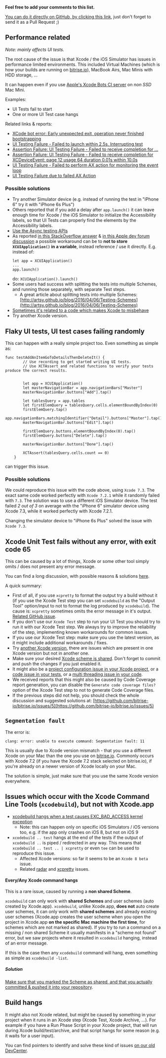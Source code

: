 **Feel free to add your comments to this list.**

[You can do it directly on GitHub, by clicking this link](https://github.com/bitrise-io/devcenter/edit/master/docs/ios/known-xcode-issues.md),
just don't forget to send it as a Pull Request ;)


## Performance related

*Note: mainly affects UI tests.*

The root cause of the issue is that Xcode / the iOS Simulator has issues
in performance limited environments. This included Virtual Machines (which is
how your builds are running on [bitrise.io](https://www.bitrise.io)),
MacBook Airs, Mac Minis with HDD storage, ...

It can happen even if you use
[Apple's Xcode Bots CI server](http://www.openradar.me/23386199) on *non SSD*
Mac Mini.

Examples:

* UI Tests fail to start
* One or more UI Test case hangs

Related links & reports:

* [XCode bot error: Early unexpected exit, operation never finished bootstrapping](http://stackoverflow.com/questions/36312500/xcode-bot-error-early-unexpected-exit-operation-never-finished-bootstrapping)
* [UI Testing Failure - Failed to launch within 2.5s, Interrupting test](https://forums.developer.apple.com/thread/20747)
* [Assertion Failure: UI Testing Failure - Failed to receive completion for ...](https://forums.developer.apple.com/thread/15209)
* [Assertion Failure: UI Testing Failure - Failed to receive completion for XCDeviceEvent: page 12 usage 64 duration 0.01s within 10.0s](https://forums.developer.apple.com/thread/31311)
* [UI Testing Failure - Failed to perform AX action for monitoring the event loop](https://forums.developer.apple.com/thread/31312)
* [UI Testing Failure due to failed AX Action](https://forums.developer.apple.com/thread/4472)


### Possible solutions

* Try another Simulator device (e.g. instead of running the test in "iPhone 6"
  try it with "iPhone 6s Plus")
* Others reported that if you add a delay after `app.launch()` it can
  leave enough time for Xcode / the iOS Simulator to initialize the Accessibility labels,
  so that UI Tests can properly find the elements by the Accessibility labels.
* [Use the Async testing APIs](http://stackoverflow.com/questions/32002330/ios-9-ui-testing-test-fails-because-target-control-isnt-available-yet)
* As reported [in this StackOverflow answer](http://stackoverflow.com/a/37866825/974381) &
  [in this Apple dev forum discussion](https://forums.developer.apple.com/thread/4472)
  a possible workaround can be to **not to store `XCUIApplication()` in a variable**, instead
  reference / use it directly. E.g. instead of:
  ```
  let app = XCUIApplication()
  ...
  app.launch()
  ```
  do: `XCUIApplication().launch()`
* Some users had success with splitting the tests into multiple Schemes,
  and running those separately, with separate Test steps.
    * A great article about splitting tests into multiple Schemes:
      [http://artsy.github.io/blog/2016/04/06/Testing-Schemes](http://artsy.github.io/blog/2016/04/06/Testing-Schemes)
* [Sometimes it's related to a code which makes Xcode to misbehave](https://github.com/fastlane/fastlane/issues/3874#issuecomment-219991408)
* Try another Xcode version.


## Flaky UI tests, UI test cases failing randomly

This can happen with a really simple project too. Even something as
simple as:

```
func testAddAnItemGoToDetailsThenDeleteIt() {
        // Use recording to get started writing UI tests.
        // Use XCTAssert and related functions to verify your tests produce the correct results.


        let app = XCUIApplication()
        let masterNavigationBar = app.navigationBars["Master"]
        masterNavigationBar.buttons["Add"].tap()

        let tablesQuery = app.tables
        let firstElemQuery = tablesQuery.cells.elementBoundByIndex(0)
        firstElemQuery.tap()
        app.navigationBars.matchingIdentifier("Detail").buttons["Master"].tap()
        masterNavigationBar.buttons["Edit"].tap()

        firstElemQuery.buttons.elementBoundByIndex(0).tap()
        firstElemQuery.buttons["Delete"].tap()

        masterNavigationBar.buttons["Done"].tap()

        XCTAssert(tablesQuery.cells.count == 0)
    }
```

can trigger this issue.

### Possible solutions

We could reproduce this issue with the code above, using `Xcode 7.3`.
The exact same code worked perfectly with `Xcode 7.2.1` while it randomly
failed with `7.3`. The solution was to use a different iOS Simulator device.
The test failed *2 out of 3* on average with the "iPhone 6" simulator device
using Xcode 7.3, while it worked perfectly with Xcode 7.2.1.

Changing the simulator device to "iPhone 6s Plus" solved the issue with `Xcode 7.3`.


## Xcode Unit Test fails without any error, with exit code 65

This can be caused by a lot of things, Xcode or some other tool simply
omits / does not present any error message.

You can find a long discussion, with possible reasons & solutions [here](https://github.com/bitrise-io/bitrise.io/issues/5).

A quick summary:

* First of all, if you use `xcpretty` to format the output try a build without it
  (if you use the Xcode Test step you can set `xcodebuild` as the "Output Tool" option/input
  to not to format the log produced by `xcodebuild`). The cause is: `xcpretty` sometimes
  omits the error message in it's output. [Related GitHub issue](https://github.com/bitrise-io/bitrise.io/issues/27).
* If you don't use our `Xcode Test` step to run your UI Test you should try to run
  it with our Xcode Test step. We always try to improve the reliability of the step,
  implementing known workarounds for common issues.
* If you use our Xcode Test step: make sure you use the latest version, as it
  might include additional workarounds / fixes.
* Try [another Xcode version](http://devcenter.bitrise.io/docs/available-stacks#section-how-to-switch-to-the-new-beta-stacks),
  there are issues which are present in one Xcode version but not in another one.
* Make sure your desired [Xcode scheme is shared](http://devcenter.bitrise.io/docs/scheme-cannot-be-found). Don't forget to commit and push the changes if you just enabled it.
* It might also be a [project configuration issue in your Xcode project](https://github.com/bitrise-io/bitrise.io/issues/5#issuecomment-140188658),
  or a [code issue in your tests](https://github.com/bitrise-io/bitrise.io/issues/5#issuecomment-160171566),
  or a [multi threading issue in your code](https://github.com/bitrise-io/bitrise.io/issues/5#issuecomment-190163069).
* We received reports that this might also be caused by Code Coverage report generation,
  you can disable the `Generate code coverage files?` option of the Xcode Test step
  to not to generate Code Coverage files.
* If the previous steps did not help, you should check the whole discussion and suggested solutions at: [https://github.com/bitrise-io/bitrise.io/issues/5](https://github.com/bitrise-io/bitrise.io/issues/5)


## `Segmentation fault`

The error is:

```
clang: error: unable to execute command: Segmentation fault: 11
```

This is usually due to Xcode version mismatch - that you use a different Xcode on your Mac than the one you use on [bitrise.io](https://www.bitrise.io). Commonly occurs with Xcode 7.2 (if you have the Xcode 7.2 stack selected on bitrise.io), if you're already on a newer version of Xcode locally on your Mac.

The solution is simple, just make sure that you use the same Xcode version everywhere.


## Issues which occur with the Xcode Command Line Tools (`xcodebuild`), but not with Xcode.app

* [xcodebuild hangs when a test causes EXC_BAD_ACCESS kernel exception](https://openradar.appspot.com/24222858)
    * Note: this can happen only on specific iOS Simulators / iOS versions too, e.g. if the app only crashes on iOS 8, but not on iOS 9
* `xcodebuild .. test` hangs at the end of the tests if the output of `xcodebuild ..` is piped / redirected in any way. This means that `xcodebuild .. test .. | xcpretty` or even `tee` can be used to reproduce this issue.
    * Affected Xcode versions: so far it seems to be an `Xcode 8 beta` issue.
    * Related [radar](http://openradar.appspot.com/26872644) and [xcpretty](https://github.com/supermarin/xcpretty/issues/227) issues.

#### Every/Any Xcode command hangs

This is a rare issue, caused by running a **non shared Scheme**.

`xcodebuild` can only work with **shared Schemes** and user schemes (auto created by Xcode.app).
`xcodebuild`, unlike Xcode.app, __does not__ auto create user schemes, it can only work with
__shared schemes__ and already existing user schemes (Xcode.app creates the user scheme when you open
the project in Xcode.app __on the specific Mac machine the first time__, for schemes which are not marked as shared).
If you try to run a command on a missing / non shared Scheme it usually manifests in a "scheme not found"
error, but we saw projects where it resulted in `xcodebuild` hanging, instead
of an error message.

If this is the case then any `xcodebuild` command will hang, even something
as simple as `xcodebuild -list`.

##### Solution

[Make sure that you marked the Scheme as shared, and that you actually committed & pushed it into your repository](http://devcenter.bitrise.io/v1.0/docs/scheme-cannot-be-found).


## Build hangs

It might also not Xcode related, but might be caused by something in your
project when it runs in an Xcode step (Xcode Test, Xcode Archive, ...).
For example if you have a Run Phase Script in your Xcode project, that will
run during Xcode build/test/archive, and that script hangs for some reason
(e.g. it waits for a user input).

You can find pointers to identify and solve these kind
of issues [on our old DevCenter](http://devcenter.bitrise.io/docs/step-hangs-times-out-after-a-period-without-any-logs-on-bitrise).
